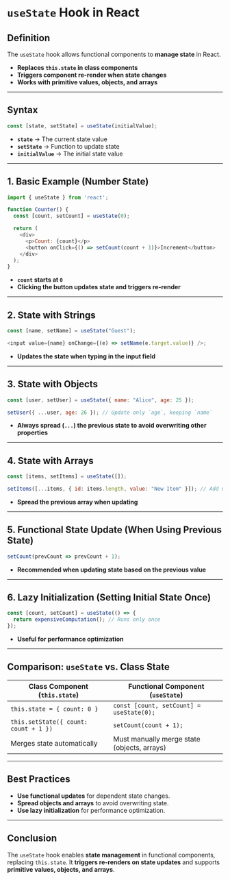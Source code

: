 # **`useState` Hook in React**  

## **Definition**  
The `useState` hook allows functional components to **manage state** in React.  
- **Replaces `this.state` in class components**  
- **Triggers component re-render when state changes**  
- **Works with primitive values, objects, and arrays**  

---

## **Syntax**  
```javascript
const [state, setState] = useState(initialValue);
```
- **`state`** → The current state value  
- **`setState`** → Function to update state  
- **`initialValue`** → The initial state value  

---

## **1. Basic Example (Number State)**  
```javascript
import { useState } from 'react';

function Counter() {
  const [count, setCount] = useState(0);

  return (
    <div>
      <p>Count: {count}</p>
      <button onClick={() => setCount(count + 1)}>Increment</button>
    </div>
  );
}
```
- **`count` starts at `0`**  
- **Clicking the button updates state and triggers re-render**  

---

## **2. State with Strings**  
```javascript
const [name, setName] = useState("Guest");

<input value={name} onChange={(e) => setName(e.target.value)} />;
```
- **Updates the state when typing in the input field**  

---

## **3. State with Objects**  
```javascript
const [user, setUser] = useState({ name: "Alice", age: 25 });

setUser({ ...user, age: 26 }); // Update only `age`, keeping `name`
```
- **Always spread (`...`) the previous state to avoid overwriting other properties**  

---

## **4. State with Arrays**  
```javascript
const [items, setItems] = useState([]);

setItems([...items, { id: items.length, value: "New Item" }]); // Add new item
```
- **Spread the previous array when updating**  

---

## **5. Functional State Update (When Using Previous State)**  
```javascript
setCount(prevCount => prevCount + 1);
```
- **Recommended when updating state based on the previous value**  

---

## **6. Lazy Initialization (Setting Initial State Once)**  
```javascript
const [count, setCount] = useState(() => {
  return expensiveComputation(); // Runs only once
});
```
- **Useful for performance optimization**  

---

## **Comparison: `useState` vs. Class State**  
| Class Component (`this.state`) | Functional Component (`useState`) |  
|-------------------------------|----------------------------------|  
| `this.state = { count: 0 }` | `const [count, setCount] = useState(0);` |  
| `this.setState({ count: count + 1 })` | `setCount(count + 1);` |  
| Merges state automatically | Must manually merge state (objects, arrays) |  

---

## **Best Practices**  
- **Use functional updates** for dependent state changes.  
- **Spread objects and arrays** to avoid overwriting state.  
- **Use lazy initialization** for performance optimization.  

---

## **Conclusion**  
The `useState` hook enables **state management** in functional components, replacing `this.state`. It **triggers re-renders on state updates** and supports **primitive values, objects, and arrays**.